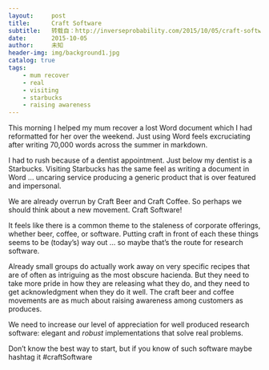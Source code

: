 ```yaml
---
layout:     post
title:      Craft Software
subtitle:   转载自：http://inverseprobability.com/2015/10/05/craft-software
date:       2015-10-05
author:     未知
header-img: img/background1.jpg
catalog: true
tags:
    - mum recover
    - real
    - visiting
    - starbucks
    - raising awareness
---
```


This morning I helped my mum recover a lost Word document which I had reformatted for her over the weekend. Just using Word feels excruciating after writing 70,000 words across the summer in markdown.

I had to rush because of a dentist appointment. Just below my dentist is a Starbucks. Visiting Starbucks has the same feel as writing a document in Word … uncaring service producing a generic product that is over featured and impersonal.

We are already overrun by Craft Beer and Craft Coffee. So perhaps we should think about a new movement. Craft Software!

It feels like there is a common theme to the staleness of corporate offerings, whether beer, coffee, or software. Putting craft in front of each these things seems to be (today’s) way out … so maybe that’s the route for research software.

Already small groups do actually work away on very specific recipes that are of often as intriguing as the most obscure hacienda. But they need to take more pride in how they are releasing what they do, and they need to get acknowledgment when they do it well. The craft beer and coffee movements are as much about raising awareness among customers as produces.

We need to increase our level of appreciation for well produced research software: elegant and *robust* implementations that solve real problems.

Don’t know the best way to start, but if you know of such software maybe hashtag it #craftSoftware

